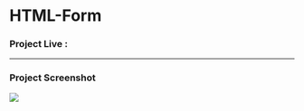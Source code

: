 # HTML-Form

### Project Live :



-------

### Project Screenshot
![](https://github.com/mohammadxxali/HTML-Form/blob/main/Screenshot.png)
